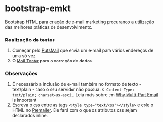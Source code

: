 # bootstrap-emkt

Bootstrap HTML para criação de e-mail marketing procurando a utilização das melhores práticas de desenvolvimento.

### Realização de testes
1. Começar pelo [PutsMail](https://putsmail.com/) que envia um e-mail para vários endereços de uma só vez
2. O [Mail Tester](http://www.mail-tester.com/) para a correção de dados

### Observações
1. É necessário a inclusão de e-mail também no formato de texto - text/plain - caso o seu servidor não possua: `$ Content-Type: text/plain; charset=us-ascii`. Leia mais sobre em [Why Multi-Part Email is Important](https://litmus.com/blog/reach-more-people-and-improve-your-spam-score-why-multi-part-email-is-important)
2. Escreva o css entre as tags `<style type="text/css"></style>` e cole o HTML no [Premailer](http://premailer.dialect.ca). Ele fará com o que os atributos css sejam declarados inline.